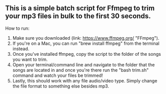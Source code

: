 ## This is a simple batch script for Ffmpeg to trim your mp3 files in bulk to the first 30 seconds. 

How to run:
1. Make sure you downloaded (link: https://www.ffmpeg.org/ "FFmpeg"). 
2. If you're on a Mac, you can run "brew install ffmpeg" from the terminal instead.
3. Once you've installed ffmpeg, copy the script to the folder of the songs you want to trim.
4. Open your terminal/command line and navigate to the folder that the songs are located in and 
once you're there run the "bash trim.sh" command and watch your files be trimmed!
5. Lastly, this should work with any file audio/video type. Simply change the file format to something
else besides mp3.  